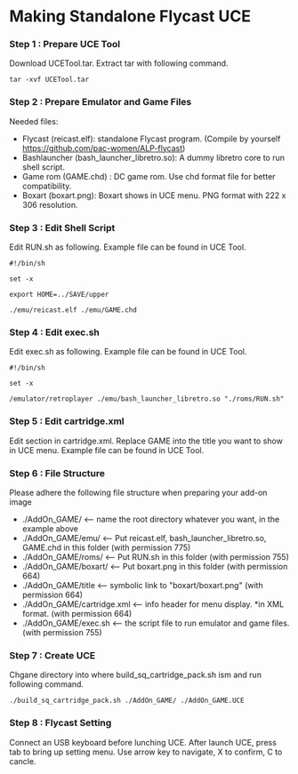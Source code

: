 # Making Standalone Flycast UCE

### Step 1 : Prepare UCE Tool

Download UCETool.tar. Extract tar with following command.

```tar -xvf UCETool.tar```

### Step 2 : Prepare Emulator and Game Files

Needed files:
- Flycast (reicast.elf): standalone Flycast program. (Compile by yourself  https://github.com/pac-women/ALP-flycast) 
- Bashlauncher (bash_launcher_libretro.so): A dummy libretro core to run shell script.
- Game rom (GAME.chd) : DC game rom. Use chd format file for better compatibility.
- Boxart (boxart.png): Boxart shows in UCE menu. PNG format with 222 x 306 resolution.

### Step 3 : Edit Shell Script

Edit RUN.sh as following. Example file can be found in UCE Tool.

```
#!/bin/sh
 
set -x
 
export HOME=../SAVE/upper

./emu/reicast.elf ./emu/GAME.chd
```

### Step 4 : Edit exec.sh

Edit exec.sh as following. Example file can be found in UCE Tool.

```
#!/bin/sh
 
set -x

/emulator/retroplayer ./emu/bash_launcher_libretro.so "./roms/RUN.sh"
```

### Step 5 : Edit cartridge.xml

Edit **<title>GAME</title>** section in cartridge.xml. Replace GAME into the title you want to show in UCE menu. Example file can be found in UCE Tool.

### Step 6 : File Structure

Please adhere the following file structure when preparing your add-on image

- ./AddOn_GAME/          		 <-- name the root directory whatever you want, in the example above
- ./AddOn_GAME/emu/   		 <-- Put reicast.elf, bash_launcher_libretro.so, GAME.chd in this folder (with permission 775)
- ./AddOn_GAME/roms/   		 <-- Put RUN.sh in this folder (with permission 755)
- ./AddOn_GAME/boxart/   		 <-- Put boxart.png in this folder (with permission 664)
- ./AddOn_GAME/title      	 <-- symbolic link to "boxart/boxart.png" (with permission 664)
- ./AddOn_GAME/cartridge.xml 	 <-- info header for menu display. *in XML format. (with permission 664)
- ./AddOn_GAME/exec.sh       	 <-- the script file to run emulator and game files. (with permission 755)

### Step 7 : Create UCE

Chgane directory into where build_sq_cartridge_pack.sh ism and run following command.

```
./build_sq_cartridge_pack.sh ./AddOn_GAME/ ./AddOn_GAME.UCE
```

### Step 8 : Flycast Setting

Connect an USB keyboard before lunching UCE.
After launch UCE, press tab to bring up setting menu. Use arrow key to navigate, X to confirm, C to cancle.
